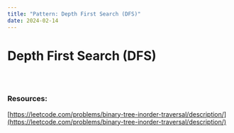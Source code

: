 ```yaml
---
title: "Pattern: Depth First Search (DFS)"
date: 2024-02-14
---
```


# Depth First Search (DFS)

```



```

### Resources:
[https://leetcode.com/problems/binary-tree-inorder-traversal/description/](https://leetcode.com/problems/binary-tree-inorder-traversal/description/)
